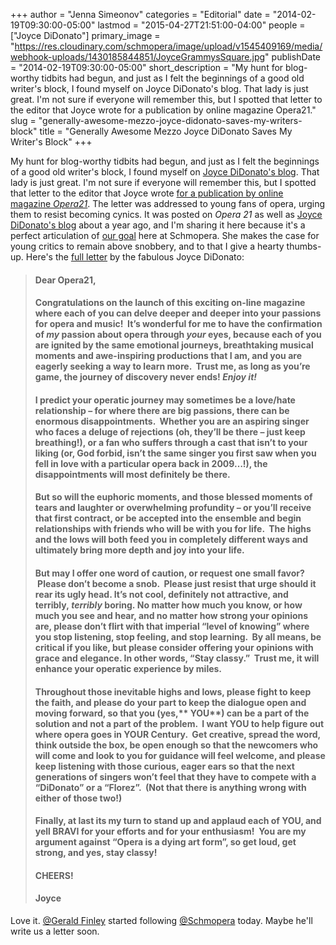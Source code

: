 +++
author = "Jenna Simeonov"
categories = "Editorial"
date = "2014-02-19T09:30:00-05:00"
lastmod = "2015-04-27T21:51:00-04:00"
people = ["Joyce DiDonato"]
primary_image = "https://res.cloudinary.com/schmopera/image/upload/v1545409169/media/webhook-uploads/1430185844851/JoyceGrammysSquare.jpg"
publishDate = "2014-02-19T09:30:00-05:00"
short_description = "My hunt for blog-worthy tidbits had begun, and just as I felt the beginnings of a good old writer&#039;s block, I found myself on Joyce DiDonato&#039;s blog. That lady is just great. I&#039;m not sure if everyone will remember this, but I spotted that letter to the editor that Joyce wrote for a publication by online magazine Opera21."
slug = "generally-awesome-mezzo-joyce-didonato-saves-my-writers-block"
title = "Generally Awesome Mezzo Joyce DiDonato Saves My Writer&#039;s Block"
+++

My hunt for blog-worthy tidbits had begun, and just as I felt the beginnings of a good old writer's block, I found myself on [Joyce DiDonato's blog](http://www.joycedidonato.com/blog-archive/). That lady is just great. I'm not sure if everyone will remember this, but I spotted that letter to the editor that Joyce wrote [for a publication by online magazine _Opera21_](http://opera21.tumblr.com/post/43085440555/february-2013-issue). The letter was addressed to young fans of opera, urging them to resist becoming cynics. It was posted on _Opera 21_ as well as [Joyce DiDonato's blog](http://www.joycedidonato.com/2013/02/15/a-letter-to-the-up-coming-opera-lovers/) about a year ago, and I'm sharing it here because it's a perfect articulation of [our goal](http://schmopera.com/about/) here at Schmopera. She makes the case for young critics to remain above snobbery, and to that I give a hearty thumbs-up. Here's the [full letter](http://www.joycedidonato.com/2013/02/15/a-letter-to-the-up-coming-opera-lovers/) by the fabulous Joyce DiDonato:

> #### Dear Opera21,
> 
> #### Congratulations on the launch of this exciting on-line magazine where each of you can delve deeper and deeper into your passions for opera and music!  It’s wonderful for me to have the confirmation of _my_ passion about opera through _your_ eyes, because each of you are ignited by the same emotional journeys, breathtaking musical moments and awe-inspiring productions that I am, and you are eagerly seeking a way to learn more.  Trust me, as long as you’re game, the journey of discovery never ends! _Enjoy it!_
> 
> #### I predict your operatic journey may sometimes be a love/hate relationship – for where there are big passions, there can be enormous disappointments.  Whether you are an aspiring singer who faces a deluge of rejections (oh, they’ll be there – just keep breathing!), or a fan who suffers through a cast that isn’t to your liking (or, God forbid, isn’t the same singer you first saw when you fell in love with a particular opera back in 2009…!), the disappointments will most definitely be there.
> 
> #### But so will the euphoric moments, and those blessed moments of tears and laughter or overwhelming profundity – or you’ll receive that first contract, or be accepted into the ensemble and begin relationships with friends who will be with you for life.  The highs and the lows will both feed you in completely different ways and ultimately bring more depth and joy into your life.
> 
> #### But may I offer one word of caution, or request one small favor?  Please don’t become a snob.  Please just resist that urge should it rear its ugly head. It’s not cool, definitely not attractive, and terribly, _terribly_ boring. No matter how much you know, or how much you see and hear, and no matter how strong your opinions are, please don’t flirt with that imperial “level of knowing” where you stop listening, stop feeling, and stop learning.  By all means, be critical if you like, but please consider offering your opinions with grace and elegance. In other words, “Stay classy.”  Trust me, it will enhance your operatic experience by miles.
> 
> #### Throughout those inevitable highs and lows, please fight to keep the faith, and please do your part to keep the dialogue open and moving forward, so that you (yes,** YOU**) can be a part of the solution and not a part of the problem.  I want YOU to help figure out where opera goes in YOUR Century.  Get creative, spread the word, think outside the box, be open enough so that the newcomers who will come and look to you for guidance will feel welcome, and please keep listening with those curious, eager ears so that the next generations of singers won’t feel that they have to compete with a “DiDonato” or a “Florez”.  (Not that there is anything wrong with either of those two!)
> 
> #### Finally, at last its my turn to stand up and applaud each of YOU, and yell BRAVI for your efforts and for your enthusiasm!  You are my argument against “Opera is a dying art form”, so get loud, get strong, and yes, stay classy!
> 
> #### CHEERS!
> 
> #### Joyce

Love it. [@Gerald Finley](https://twitter.com/GeraldFinley) started following [@Schmopera](https://twitter.com/Schmopera) today. Maybe he'll write us a letter soon.
